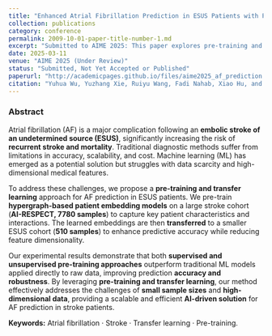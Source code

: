 ```yaml
---
title: "Enhanced Atrial Fibrillation Prediction in ESUS Patients with Pre-training and Transfer Learning"
collection: publications
category: conference
permalink: 2009-10-01-paper-title-number-1.md
excerpt: "Submitted to AIME 2025: This paper explores pre-training and transfer learning approaches to enhance atrial fibrillation (AF) prediction in ESUS patients."
date: 2025-03-11
venue: "AIME 2025 (Under Review)"
status: "Submitted, Not Yet Accepted or Published"
paperurl: "http://academicpages.github.io/files/aime2025_af_prediction.pdf"
citation: "Yuhua Wu, Yuzhang Xie, Ruiyu Wang, Fadi Nahab, Xiao Hu, and Carl Yang. (2025). 'Enhanced Atrial Fibrillation Prediction in ESUS Patients with Pre-training and Transfer Learning.' <i>Submitted to AIME 2025</i>."
---
```


### Abstract
Atrial fibrillation (AF) is a major complication following an **embolic stroke of an undetermined source (ESUS)**, significantly increasing the risk of **recurrent stroke and mortality**. Traditional diagnostic methods suffer from limitations in accuracy, scalability, and cost. Machine learning (ML) has emerged as a potential solution but struggles with data scarcity and high-dimensional medical features.

To address these challenges, we propose a **pre-training and transfer learning** approach for AF prediction in ESUS patients. We pre-train **hypergraph-based patient embedding models** on a large stroke cohort (**AI-RESPECT, 7780 samples**) to capture key patient characteristics and interactions. The learned embeddings are then **transferred** to a smaller ESUS cohort (**510 samples**) to enhance predictive accuracy while reducing feature dimensionality.

Our experimental results demonstrate that both **supervised and unsupervised pre-training approaches** outperform traditional ML models applied directly to raw data, improving prediction **accuracy and robustness**. By leveraging **pre-training and transfer learning**, our method effectively addresses the challenges of **small sample sizes** and **high-dimensional data**, providing a scalable and efficient **AI-driven solution** for AF prediction in stroke patients.

**Keywords:** Atrial fibrillation · Stroke · Transfer learning · Pre-training.
